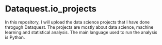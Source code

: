 # Dataquest.io_projects

In this repository, I will upload the data science projects that I have done throgugh Dataquest. The projects are mostly about data science, machine learning and statistical analysis.
The main language used to run the analysis is Python.
